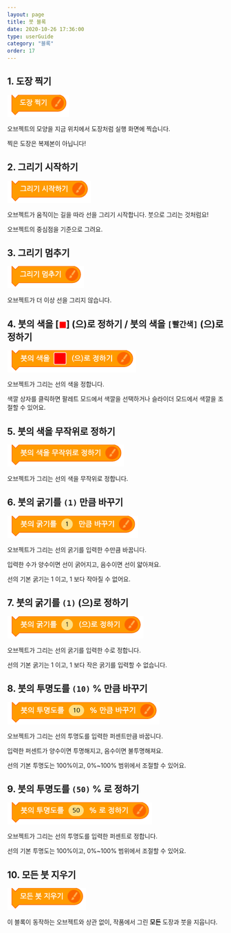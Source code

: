 ```yaml
---
layout: page
title: 붓 블록
date: 2020-10-26 17:36:00
type: userGuide
category: "블록"
order: 17
---
```


## 1. 도장 찍기



![block-brush](images/block-brush-01.png)



오브젝트의 모양을 지금 위치에서 도장처럼 실행 화면에 찍습니다.

찍은 도장은 복제본이 아닙니다!



## 2. 그리기 시작하기



![block-brush](images/block-brush-02.png)



오브젝트가 움직이는 길을 따라 선을 그리기 시작합니다. 붓으로 그리는 것처럼요!

오브젝트의 중심점을 기준으로 그려요.



## 3. 그리기 멈추기



![block-brush](images/block-brush-03.png)



오브젝트가 더 이상 선을 그리지 않습니다.



## 4. 붓의 색을 [<span style="color:red">◼︎</span>] (으)로 정하기 / 붓의 색을 `[빨간색]` (으)로 정하기



![block-brush](images/block-brush-04.png)



오브젝트가 그리는 선의 색을 정합니다.

색깔 상자를 클릭하면 팔레트 모드에서 색깔을 선택하거나 슬라이더 모드에서 색깔을 조절할 수 있어요.



## 5. 붓의 색을 무작위로 정하기



![block-brush](images/block-brush-05.png)



오브젝트가 그리는 선의 색을 무작위로 정합니다.



## 6. 붓의 굵기를 `(1)` 만큼 바꾸기



![block-brush](images/block-brush-06.png)



오브젝트가 그리는 선의 굵기를 입력한 수만큼 바꿉니다.

입력한 수가 양수이면 선이 굵어지고, 음수이면 선이 얇아져요.

선의 기본 굵기는 1 이고, 1 보다 작아질 수 없어요.



## 7. 붓의 굵기를 `(1)` (으)로 정하기



![block-brush](images/block-brush-07.png)



오브젝트가 그리는 선의 굵기를 입력한 수로 정합니다.

선의 기본 굵기는 1 이고, 1 보다 작은 굵기를 입력할 수 없습니다.



## 8. 붓의 투명도를 `(10)` % 만큼 바꾸기



![block-brush](images/block-brush-08.png)



오브젝트가 그리는 선의 투명도를 입력한 퍼센트만큼 바꿉니다.

입력한 퍼센트가 양수이면 투명해지고, 음수이면 불투명해져요.

선의 기본 투명도는 100%이고, 0%~100% 범위에서 조절할 수 있어요.



## 9. 붓의 투명도를 `(50)` % 로 정하기



![block-brush](images/block-brush-09.png)



오브젝트가 그리는 선의 투명도를 입력한 퍼센트로 정합니다.

선의 기본 투명도는 100%이고, 0%~100% 범위에서 조절할 수 있어요.



## 10. 모든 붓 지우기



![block-brush](images/block-brush-10.png)



이 블록이 동작하는 오브젝트와 상관 없이, 작품에서 그린 **모든** 도장과 붓을 지웁니다.
